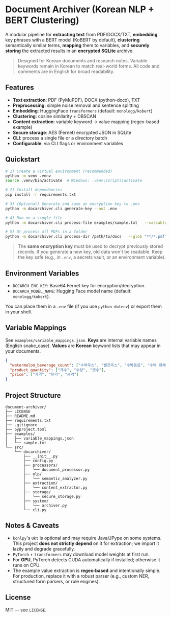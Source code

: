 # Document Archiver (Korean NLP + BERT Clustering)

A modular pipeline for **extracting text** from PDF/DOCX/TXT, **embedding** key phrases with a BERT model (KoBERT by default), **clustering** semantically similar terms, **mapping** them to variables, and **securely storing** the extracted results in an **encrypted SQLite** archive.

> Designed for Korean documents and research notes. Variable keywords remain in Korean to match real-world forms. All code and comments are in English for broad readability.

## Features

- **Text extraction**: PDF (PyMuPDF), DOCX (python-docx), TXT
- **Preprocessing**: simple noise removal and sentence splitting
- **Embedding**: HuggingFace `transformers` (default: `monologg/kobert`)
- **Clustering**: cosine similarity + DBSCAN
- **Content extraction**: variable keyword → value mapping (regex-based example)
- **Secure storage**: AES (Fernet) encrypted JSON in SQLite
- **CLI**: process a single file or a directory batch
- **Configurable**: via CLI flags or environment variables

## Quickstart

```bash
# 1) Create a virtual environment (recommended)
python -m venv .venv
source .venv/bin/activate  # Windows: .venv\Scripts\activate

# 2) Install dependencies
pip install -r requirements.txt

# 3) (Optional) Generate and save an encryption key to .env
python -m docarchiver.cli generate-key --out .env

# 4) Run on a single file
python -m docarchiver.cli process-file examples/sample.txt   --variable-mappings examples/variable_mappings.json   --db archive.db

# 5) Or process all PDFs in a folder
python -m docarchiver.cli process-dir /path/to/docs   --glob "**/*.pdf"   --variable-mappings examples/variable_mappings.json   --db archive.db
```

> The **same encryption key** must be used to decrypt previously stored records. If you generate a new key, old data won't be readable. Keep the key safe (e.g., in `.env`, a secrets vault, or an environment variable).

## Environment Variables

- `DOCARCH_ENC_KEY`: Base64 Fernet key for encryption/decryption.
- `DOCARCH_MODEL_NAME`: Hugging Face model name (default: `monologg/kobert`).

You can place them in a `.env` file (if you use `python-dotenv`) or export them in your shell.

## Variable Mappings

See `examples/variable_mappings.json`. **Keys** are internal variable names (English snake_case). **Values** are **Korean** keyword lists that may appear in your documents.

```json
{
  "watermelon_beverage_count": ["수박주스", "빨간주스", "수박음료", "수박 화채"],
  "product_quantity": ["개수", "수량", "갯수"],
  "price": ["가격", "단가", "금액"]
}
```

## Project Structure

```
document-archiver/
├── LICENSE
├── README.md
├── requirements.txt
├── .gitignore
├── pyproject.toml
├── examples/
│   ├── variable_mappings.json
│   └── sample.txt
└── src/
    └── docarchiver/
        ├── __init__.py
        ├── config.py
        ├── processors/
        │   └── document_processor.py
        ├── nlp/
        │   └── semantic_analyzer.py
        ├── extraction/
        │   └── content_extractor.py
        ├── storage/
        │   └── secure_storage.py
        ├── system/
        │   └── archiver.py
        └── cli.py
```

## Notes & Caveats

- `konlpy`'s `Okt` is optional and may require Java/JPype on some systems. This project **does not strictly depend** on it for extraction; we import it lazily and degrade gracefully.
- `PyTorch` + `transformers` may download model weights at first run.
- For **GPU**, PyTorch detects CUDA automatically if installed; otherwise it runs on CPU.
- The example value extraction is **regex-based** and intentionally simple. For production, replace it with a robust parser (e.g., custom NER, structured form parsers, or rule engines).

## License

MIT — see `LICENSE`.
